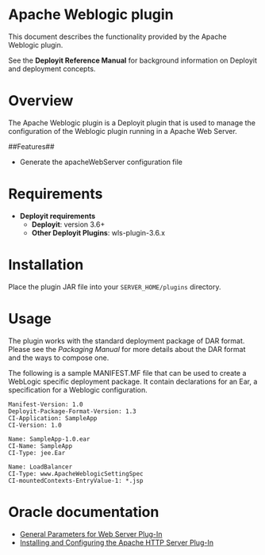 # Apache Weblogic plugin #

This document describes the functionality provided by the Apache Weblogic plugin.

See the **Deployit Reference Manual** for background information on Deployit and deployment concepts.

# Overview #

The Apache Weblogic plugin is a Deployit plugin that is used to manage the configuration of the Weblogic plugin running in a Apache Web Server.

##Features##

* Generate the apacheWebServer configuration file

# Requirements #

* **Deployit requirements**
	* **Deployit**: version 3.6+
	* **Other Deployit Plugins**: wls-plugin-3.6.x

# Installation

Place the plugin JAR file into your `SERVER_HOME/plugins` directory. 

# Usage #

The plugin works with the standard deployment package of DAR format. Please see the _Packaging Manual_ for more details about the DAR format and the ways to 
compose one. 

The following is a sample MANIFEST.MF file that can be used to create a WebLogic specific deployment package. 
It contain declarations for an Ear, a specification for a Weblogic configuration.

    Manifest-Version: 1.0
    Deployit-Package-Format-Version: 1.3
    CI-Application: SampleApp
    CI-Version: 1.0

    Name: SampleApp-1.0.ear
    CI-Name: SampleApp
    CI-Type: jee.Ear

	Name: LoadBalancer
	CI-Type: www.ApacheWeblogicSettingSpec
	CI-mountedContexts-EntryValue-1: *.jsp

# Oracle documentation #

* [General Parameters for Web Server Plug-In](http://docs.oracle.com/cd/E11035_01/wls100/plugins/plugin_params.html#wp1143055)
* [Installing and Configuring the Apache HTTP Server Plug-In](http://docs.oracle.com/cd/E15051_01/wls/docs103/plugins/apacheWebServer.html)

